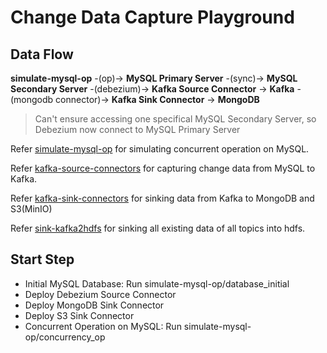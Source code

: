 # Change Data Capture Playground

## Data Flow

**simulate-mysql-op** -(op)-> **MySQL Primary Server** -(sync)-> **MySQL Secondary Server** -(debezium)-> **Kafka Source Connector** -> **Kafka** -(mongodb connector)-> **Kafka Sink Connector** -> **MongoDB**

> Can't ensure accessing one specifical MySQL Secondary Server, so Debezium now connect to MySQL Primary Server

Refer [simulate-mysql-op](./simulate-mysql-op) for simulating concurrent operation on MySQL.

Refer [kafka-source-connectors](./kafka-source-connectors) for capturing change data from MySQL to Kafka.

Refer [kafka-sink-connectors](./kafka-sink-connectors) for sinking data from Kafka to MongoDB and S3(MinIO)

Refer [sink-kafka2hdfs](./sink-kafka2hdfs) for sinking all existing data of all topics into hdfs.

## Start Step

* Initial MySQL Database: Run simulate-mysql-op/database_initial
* Deploy Debezium Source Connector
* Deploy MongoDB Sink Connector
* Deploy S3 Sink Connector
* Concurrent Operation on MySQL: Run simulate-mysql-op/concurrency_op
